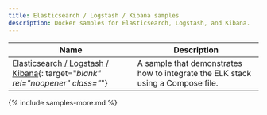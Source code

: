 ```yaml
---
title: Elasticsearch / Logstash / Kibana samples
description: Docker samples for Elasticsearch, Logstash, and Kibana.
---
```


| Name | Description |
| ---- | ----------- |
| [Elasticsearch / Logstash / Kibana](https://github.com/docker/awesome-compose/tree/master/elasticsearch-logstash-kibana){: target="_blank" rel="noopener" class="_"} |  A sample that demonstrates how to integrate the ELK stack using a Compose file. |

{% include samples-more.md %}